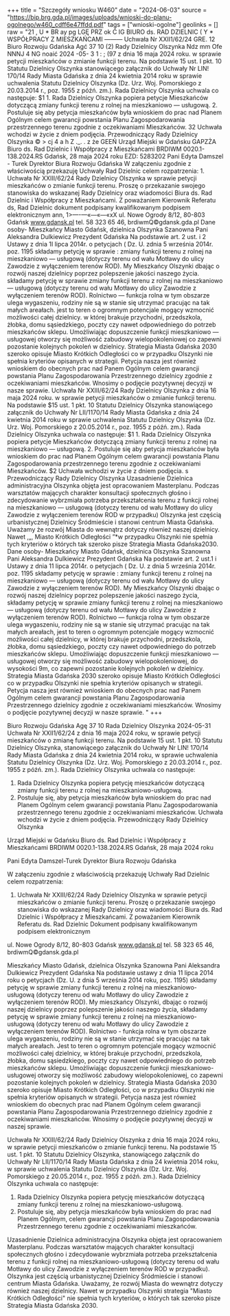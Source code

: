 +++
title = "Szczegóły wniosku W460"
date = "2024-06-03"
source = "https://bip.brg.gda.pl/images/uploads/wnioski-do-planu-ogolnego/w460_cdff6e47ffdd.pdf"
tags = ["wnioski-ogolne"]
geolinks = []
raw = "21 , U * BR ay pg LGĘ PRZ ok Ć IG BIURO ds. RAD DZIELNIC  ( Y  *  WSPÓŁPRACY Z MIESZKAŃCAMI ——— Uchwała Nr XXII1/62/24  GRE. 12 Biuro Rozwoju Gdańska  Agć 37 10 (2) Rady Dzielnicy Olszynka Ndz mm Ofe NNNJ 4 NG noaić 2024 -05- 3 1 : ; (97 z dnia 16 maja 2024 roku. w sprawie petycji mieszkańców o zmianie funkcji terenu. Na podstawie 15 ust. I pkt. 10 Statutu Dzielnicy Olszynka stanowiącego załącznik do Uchwały Nr LIN! 170/14 Rady Miasta Gdańska z dnia 24 kwietnia 2014 roku w sprawie uchwalenia Statutu Dzielnicy Olszynka (Dz. Urz. Woj. Pomorskiego z 20.03.2014 r., poz. 1955 z późń. zm.). Rada Dzielnicy Olszynka uchwala co następuje: $1 1. Rada Dzielnicy Olszynka popiera petycje Mieszkańców dotyczącą zmiany funkcji terenu z rolnej na mieszkaniowo — usługową. 2. Postuluje się aby petycja mieszkańców była wnioskiem do prac nad Planem Ogólnym celem gwarancji powstania Planu Zagospodarowania przestrzennego terenu zgodnie z oczekiwaniami Mieszkańców. 32 Uchwała wchodzi w życie z dniem podjęcia. Przewodniczący Rady Dzielnicy Olszynka © > cj 4 a h Z ._. . z że GEEŃ Urząd Miejski w Gdańsku GAPZŻA Biuro ds. Rad Dzielnic i Współpracy z Mieszkańcami BRDIWM 0020.1-138.2024.RS Gdańsk, 28 maja 2024 roku EZD: 5283202 Pani Edyta Damszel - Turek Dyrektor Biura Rozwoju Gdańska W załączeniu zgodnie z właściwością przekazuję Uchwały Rad Dzielnic celem rozpatrzenia: 1. Uchwała Nr XXIII/62/24 Rady Dzielnicy Olszynka w sprawie petycji mieszkańców o zmianie funkcji terenu. Proszę o przekazanie swojego stanowiska do wskazanej Rady Dzielnicy oraz wiadomości Biura ds. Rad Dzielnic i Współpracy z Mieszkańcami. Z poważaniem Kierownik Referatu ds, Rad Dzielnic dokument podpisany kwalifikowanym podpisem elektronicznym ann, 1>—-—«—«—«xX      ul. Nowe Ogrody 8/12, 80-803 Gdańsk www.gdansk.pl tel. 58 323 65 46, brdiwmQ©gdansk.gda.pl Dane osoby- Mieszkańcy Miasto Gdańsk, dzielnica Olszynka Szanowna Pani Aleksandra Dulkiewicz Prezydent Gdańska Na podstawie art. 2 ust. i 2 Ustawy z dnia 1I lipca 2014r. o petycjach ( Dz. U. zdnia 5 września 2014r. poz. 1195 składamy petycję w sprawie : zmiany funkcji terenu z rolnej na mieszkaniowo — usługową (dotyczy terenu  od wału Motławy do ulicy Zawodzie z wyłączeniem terenów ROD). My Mieszkańcy Olszynki dbając o rozwój naszej dzielnicy poprzez polepszenie jakości naszego życia. składamy petycję w sprawie zmiany funkcji terenu z rolnej na mieszkaniowo — usługową (dotyczy terenu od wału Motławy do ulicy Zawodzie z wyłączeniem terenów ROD). Rolnictwo — funkcja rolna w tym obszarze ulega wygaszeniu, rodziny nie są w stanie się utrzymać pracując na tak małych areałach. jest to teren o ogromnym potencjale mogący wzmocnić możliwości całej dzielnicy. w której brakuje przychodni, przedszkola, żłobka, domu sąsiedzkiego, poczty czy nawet odpowiedniego do potrzeb mieszkańców sklepu. Umożliwiając dopuszczenie funkcji mieszkaniowo — usługowej otworzy się możliwość zabudowy wielopokoleniowej co zapewni pozostanie kolejnych pokoleń w dzielnicy. Strategia Miasta Gdańska 2030 szeroko opisuje Miasto Krótkich Odległości co w przypadku Olszynki nie spełnia kryteriów opisanych w strategii. Petycja nasza jest również wnioskiem do obecnych prac nad Panem Ogólnym celem gwarancji powstania Planu Zagospodarowania Przestrzennego dzielnicy zgodnie z oczekiwaniami mieszkańców. Wnosimy o podjęcie pozytywnej decyzji w nasze sprawie. Uchwała Nr XXIII/62/24 Rady Dzielnicy Olszynka z dnia 16 maja 2024 roku. w sprawie petycji mieszkańców o zmianie funkcji terenu. Na podstawie $15 ust. 1 pkt. 10 Statutu Dzielnicy Olszynka stanowiącego załącznik do Uchwały Nr LII/1170/14 Rady Miasta Gdańska z dnia 24 kwietnia 2014 roku w sprawie uchwalenia Statutu Dzielnicy Olszynka (Dz. Urz. Woj. Pomorskiego z 20.05.2014 r., poz. 1955 z późń. zm.). Rada Dzielnicy Olszynka uchwala co następuje: $1 1. Rada Dzielnicy Olszynka popiera petycje Mieszkańców dotyczącą zmiany funkcji terenu z rolnej na mieszkaniowo — usługową. 2. Postuluje się aby petycja mieszkańców była wnioskiem do prac nad Planem Ogólnym celem gwarancji powstania Planu Zagospodarowania przestrzennego terenu zgodnie z oczekiwaniami Mieszkańców. $2 Uchwała wchodzi w życie z dniem podjęcia. s Przewodniczący Rady Dzielnicy Olszynka Uzasadnienie Dzielnica administracyjna Olszynka objęta jest opracowaniem Masterplanu. Podczas warsztatów mających charakter konsultacji społecznych głośno i zdecydowanie wybrzmiała potrzeba przekształcenia terenu z funkcji rolnej na mieszkaniowo — usługową (dotyczy terenu od wału Motławy do ulicy Zawodzie z wyłączeniem terenów ROD w przypadku) Olszynka jest częścią urbanistycznej Dzielnicy Śródmieście i stanowi centrum Miasta Gdańska. Uważamy że rozwój Miasta do wewnątrz dotyczy również naszej dzielnicy. Nawet ,„, Miasto Krótkich Odległości ”*w przypadku Olszynki nie spełnia tych kryteriów o których tak szeroko pisze Strategia Miasta Gdańska2030.  Dane osoby- Mieszkańcy Miasto Gdańsk, dzielnica Olszynka Szanowna Pani Aleksandra Dulkiewicz Prezydent Gdańska Na podstawie art. 2 ust.1 i Ustawy z dnia 11 lipca 2014r. o petycjach ( Dz. U. z dnia 5 września 2014r. poz. 1195 składamy petycję w sprawie : zmiany funkcji terenu z rolnej na mieszkaniowo — usługową (dotyczy terenu od wału Motławy do ulicy Zawodzie z wyłączeniem terenów ROD). My Mieszkańcy Olszynki dbając o rozwój naszej dzielnicy poprzez polepszenie jakości naszego życia, składamy petycję w sprawie zmiany funkcji terenu z rolnej na mieszkaniowo — usługową (dotyczy terenu od wału Motławy do ulicy Zawodzie z wyłączeniem terenów ROD). Rolnictwo — funkcja rolna w tym obszarze ulega wygaszeniu, rodziny nie są w stanie się utrzymać pracując na tak małych areałach, jest to teren o ogromnym potencjale mogący wzmocnić możliwości całej dzielnicy, w której brakuje przychodni, przedszkola, żłobka, domu sąsiedzkiego, poczty czy nawet odpowiedniego do potrzeb mieszkańców sklepu. Umożliwiając dopuszczenie funkcji mieszkaniowo — usługowej otworzy się możliwość zabudowy wielopokoleniowej, do wysokości 9m, co zapewni pozostanie kolejnych pokoleń w dzielnicy. Strategia Miasta Gdańska 2030 szeroko opisuje Miasto Krótkich Odległości co w przypadku Olszynki nie spełnia kryteriów opisanych w strategii. Petycja nasza jest również wnioskiem do obecnych prac nad Panem Ogólnym celem gwarancji powstania Planu Zagospodarowania Przestrzennego dzielnicy zgodnie z oczekiwaniami mieszkańców. Wnosimy o podjęcie pozytywnej decyzji w nasze sprawie. "
+++

Biuro Rozwoju Gdańska
Agę 37 10
Rada Dzielnicy Olszynka
2024-05-31
Uchwała Nr XXII1/62/24 z dnia 16 maja 2024 roku,
w sprawie petycji mieszkańców o zmianę funkcji terenu.
Na podstawie 15 ust. 1 pkt. 10 Statutu Dzielnicy Olszynka, stanowiącego załącznik do Uchwały Nr LIN! 170/14 Rady Miasta Gdańska z dnia 24 kwietnia 2014 roku, w sprawie uchwalenia Statutu Dzielnicy Olszynka (Dz. Urz. Woj. Pomorskiego z 20.03.2014 r., poz. 1955 z późń. zm.).
Rada Dzielnicy Olszynka uchwala co następuje:
1. Rada Dzielnicy Olszynka popiera petycję mieszkańców dotyczącą zmiany funkcji terenu z rolnej na mieszkaniowo-usługową.
2. Postuluje się, aby petycja mieszkańców była wnioskiem do prac nad Planem Ogólnym celem gwarancji powstania Planu Zagospodarowania przestrzennego terenu zgodnie z oczekiwaniami mieszkańców.
Uchwała wchodzi w życie z dniem podjęcia.
Przewodniczący Rady Dzielnicy Olszynka

Urząd Miejski w Gdańsku
Biuro ds. Rad Dzielnic i Współpracy z Mieszkańcami
BRDIWM 0020.1-138.2024.RS
Gdańsk, 28 maja 2024 roku

Pani Edyta Damszel-Turek
Dyrektor Biura Rozwoju Gdańska

W załączeniu zgodnie z właściwością przekazuję Uchwały Rad Dzielnic celem rozpatrzenia:
1. Uchwała Nr XXIII/62/24 Rady Dzielnicy Olszynka w sprawie petycji mieszkańców o zmianie funkcji terenu.
Proszę o przekazanie swojego stanowiska do wskazanej Rady Dzielnicy oraz wiadomości Biura ds. Rad Dzielnic i Współpracy z Mieszkańcami.
Z poważaniem
Kierownik Referatu ds. Rad Dzielnic
Dokument podpisany kwalifikowanym podpisem elektronicznym

ul. Nowe Ogrody 8/12, 80-803 Gdańsk
www.gdansk.pl
tel. 58 323 65 46, brdiwmQ©gdansk.gda.pl

Mieszkańcy
Miasto Gdańsk, dzielnica Olszynka
Szanowna Pani Aleksandra Dulkiewicz
Prezydent Gdańska
Na podstawie ustawy z dnia 11 lipca 2014 roku o petycjach (Dz. U. z dnia 5 września 2014 roku, poz. 1195) składamy petycję w sprawie zmiany funkcji terenu z rolnej na mieszkaniowo-usługową (dotyczy terenu od wału Motławy do ulicy Zawodzie z wyłączeniem terenów ROD).
My mieszkańcy Olszynki, dbając o rozwój naszej dzielnicy poprzez polepszenie jakości naszego życia, składamy petycję w sprawie zmiany funkcji terenu z rolnej na mieszkaniowo-usługową (dotyczy terenu od wału Motławy do ulicy Zawodzie z wyłączeniem terenów ROD).
Rolnictwo - funkcja rolna w tym obszarze ulega wygaszeniu, rodziny nie są w stanie utrzymać się pracując na tak małych areałach. Jest to teren o ogromnym potencjale mogący wzmocnić możliwości całej dzielnicy, w której brakuje przychodni, przedszkola, żłobka, domu sąsiedzkiego, poczty czy nawet odpowiedniego do potrzeb mieszkańców sklepu.
Umożliwiając dopuszczenie funkcji mieszkaniowo-usługowej otworzy się możliwość zabudowy wielopokoleniowej, co zapewni pozostanie kolejnych pokoleń w dzielnicy. Strategia Miasta Gdańska 2030 szeroko opisuje Miasto Krótkich Odległości, co w przypadku Olszynki nie spełnia kryteriów opisanych w strategii.
Petycja nasza jest również wnioskiem do obecnych prac nad Planem Ogólnym celem gwarancji powstania Planu Zagospodarowania Przestrzennego dzielnicy zgodnie z oczekiwaniami mieszkańców.
Wnosimy o podjęcie pozytywnej decyzji w naszej sprawie.

Uchwała Nr XXIII/62/24
Rady Dzielnicy Olszynka
z dnia 16 maja 2024 roku,
w sprawie petycji mieszkańców o zmianie funkcji terenu.
Na podstawie 15 ust. 1 pkt. 10 Statutu Dzielnicy Olszynka, stanowiącego załącznik do Uchwały Nr LII/1170/14 Rady Miasta Gdańska z dnia 24 kwietnia 2014 roku, w sprawie uchwalenia Statutu Dzielnicy Olszynka (Dz. Urz. Woj. Pomorskiego z 20.05.2014 r., poz. 1955 z późń. zm.).
Rada Dzielnicy Olszynka uchwala co następuje:
1. Rada Dzielnicy Olszynka popiera petycję mieszkańców dotyczącą zmiany funkcji terenu z rolnej na mieszkaniowo-usługową.
2. Postuluje się, aby petycja mieszkańców była wnioskiem do prac nad Planem Ogólnym, celem gwarancji powstania Planu Zagospodarowania Przestrzennego terenu zgodnie z oczekiwaniami mieszkańców.

Uzasadnienie
Dzielnica administracyjna Olszynka objęta jest opracowaniem Masterplanu.
Podczas warsztatów mających charakter konsultacji społecznych głośno i zdecydowanie wybrzmiała potrzeba przekształcenia terenu z funkcji rolnej na mieszkaniowo-usługową (dotyczy terenu od wału Motławy do ulicy Zawodzie z wyłączeniem terenów ROD w przypadku).
Olszynka jest częścią urbanistycznej Dzielnicy Śródmieście i stanowi centrum Miasta Gdańska.
Uważamy, że rozwój Miasta do wewnątrz dotyczy również naszej dzielnicy. Nawet w przypadku Olszynki strategia "Miasto Krótkich Odległości" nie spełnia tych kryteriów, o których tak szeroko pisze Strategia Miasta Gdańska 2030.


